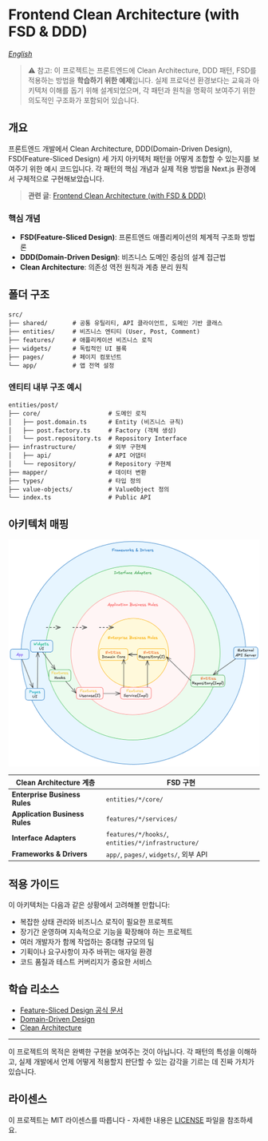 # Frontend Clean Architecture (with FSD & DDD)

_[English](README.en.md)_

> ⚠️ 참고: 이 프로젝트는 프론트엔드에 Clean Architecture, DDD 패턴, FSD를 적용하는 방법을 **학습하기 위한 예제**입니다. 실제 프로덕션 환경보다는 교육과 아키텍처 이해를 돕기 위해 설계되었으며, 각 패턴과 원칙을 명확히 보여주기 위한 의도적인 구조화가 포함되어 있습니다.

## 개요

프론트엔드 개발에서 Clean Architecture, DDD(Domain-Driven Design), FSD(Feature-Sliced Design) 세 가지 아키텍처 패턴을 어떻게 조합할 수 있는지를 보여주기 위한 예시 코드입니다. 각 패턴의 핵심 개념과 실제 적용 방법을 Next.js 환경에서 구체적으로 구현해보았습니다.

> **관련 글**: [Frontend Clean Architecture (with FSD & DDD)](https://lapidix.dev/posts/fsd-ddd-clean-architecture)

### 핵심 개념

- **FSD(Feature-Sliced Design)**: 프론트엔드 애플리케이션의 체계적 구조화 방법론
- **DDD(Domain-Driven Design)**: 비즈니스 도메인 중심의 설계 접근법
- **Clean Architecture**: 의존성 역전 원칙과 계층 분리 원칙

## 폴더 구조

```
src/
├── shared/       # 공통 유틸리티, API 클라이언트, 도메인 기반 클래스
├── entities/     # 비즈니스 엔티티 (User, Post, Comment)
├── features/     # 애플리케이션 비즈니스 로직
├── widgets/      # 독립적인 UI 블록
├── pages/        # 페이지 컴포넌트
└── app/          # 앱 전역 설정
```

### 엔티티 내부 구조 예시

```
entities/post/
├── core/                   # 도메인 로직
│   ├── post.domain.ts      # Entity (비즈니스 규칙)
│   ├── post.factory.ts     # Factory (객체 생성)
│   └── post.repository.ts  # Repository Interface
├── infrastructure/         # 외부 구현체
│   ├── api/                # API 어댑터
│   └── repository/         # Repository 구현체
├── mapper/                 # 데이터 변환
├── types/                  # 타입 정의
├── value-objects/          # ValueObject 정의
└── index.ts                # Public API
```

## 아키텍처 매핑

![example-clean-architecture](./images/example-clean-architecture.png)

| Clean Architecture 계층        | FSD 구현                                          |
| ------------------------------ | ------------------------------------------------- |
| **Enterprise Business Rules**  | `entities/*/core/`                                |
| **Application Business Rules** | `features/*/services/`                            |
| **Interface Adapters**         | `features/*/hooks/`, `entities/*/infrastructure/` |
| **Frameworks & Drivers**       | `app/`, `pages/`, `widgets/`, 외부 API            |

## 적용 가이드

이 아키텍처는 다음과 같은 상황에서 고려해볼 만합니다:

- 복잡한 상태 관리와 비즈니스 로직이 필요한 프로젝트
- 장기간 운영하며 지속적으로 기능을 확장해야 하는 프로젝트
- 여러 개발자가 함께 작업하는 중대형 규모의 팀
- 기획이나 요구사항이 자주 바뀌는 애자일 환경
- 코드 품질과 테스트 커버리지가 중요한 서비스

## 학습 리소스

- [Feature-Sliced Design 공식 문서](https://feature-sliced.design/)
- [Domain-Driven Design](https://martinfowler.com/bliki/DomainDrivenDesign.html)
- [Clean Architecture](https://blog.cleancoder.com/uncle-bob/2012/08/13/the-clean-architecture.html)

---

이 프로젝트의 목적은 완벽한 구현을 보여주는 것이 아닙니다. 각 패턴의 특성을 이해하고, 실제 개발에서 언제 어떻게 적용할지 판단할 수 있는 감각을 기르는 데 진짜 가치가 있습니다.

## 라이센스

이 프로젝트는 MIT 라이센스를 따릅니다 - 자세한 내용은 [LICENSE](../LICENSE) 파일을 참조하세요.
